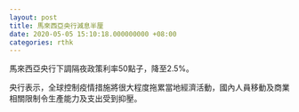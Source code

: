 ```yaml
---
layout: post
title: 馬來西亞央行減息半厘
date: 2020-05-05 15:10:18.000000000 +08:00
categories: rthk
---
```


馬來西亞央行下調隔夜政策利率50點子，降至2.5%。

央行表示，全球控制疫情措施將很大程度拖累當地經濟活動，國內人員移動及商業相關限制令生產能力及支出受到抑壓。
